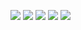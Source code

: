 

<img src="https://img.shields.io/badge/Мой сларк-E6E6FA?style=for-the-badge&logo=1001tracklists&logoColor=black"/> <img src="https://img.shields.io/badge/миллион impact'а-F0FFF0?style=for-the-badge&logo=discord&logoColor=black"/> <img src="https://img.shields.io/badge/Мой сларк-F5FFFA?style=for-the-badge&logo=counterstrike&logoColor=black"/> <img src="https://img.shields.io/badge/засолит вам катку-F0FFFF?style=for-the-badge&logo=linux&logoColor=black"/> <img src="https://img.shields.io/badge/снова снова...-E6E6FA?style=for-the-badge&logo=roblox&logoColor=black"/>
